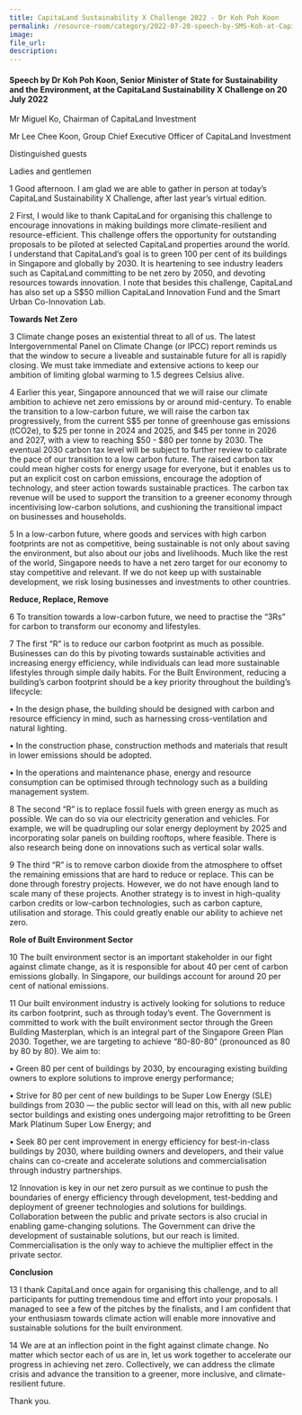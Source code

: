 ```yaml
---  
title: CapitaLand Sustainability X Challenge 2022 - Dr Koh Poh Koon  
permalink: /resource-room/category/2022-07-20-speech-by-SMS-Koh-at-CapitaLand-Sustainability-X-Challenge/
image:  
file_url:  
description:  
---  
```


#### Speech by Dr Koh Poh Koon, Senior Minister of State for Sustainability and the Environment, at the CapitaLand Sustainability X Challenge on 20 July 2022  

Mr Miguel Ko, Chairman of CapitaLand Investment

Mr Lee Chee Koon, Group Chief Executive Officer of CapitaLand Investment

Distinguished guests

Ladies and gentlemen


1 Good afternoon. I am glad we are able to gather in person at today’s CapitaLand Sustainability X Challenge, after last year’s virtual edition.

2 First, I would like to thank CapitaLand for organising this challenge to encourage innovations in making buildings more climate-resilient and resource-efficient. This challenge offers the opportunity for outstanding proposals to be piloted at selected CapitaLand properties around the world. I understand that CapitaLand’s goal is to green 100 per cent of its buildings in Singapore and globally by 2030. It is heartening to see industry leaders such as CapitaLand committing to be net zero by 2050, and devoting resources towards innovation. I note that besides this challenge, CapitaLand has also set up a S$50 million CapitaLand Innovation Fund and the Smart Urban Co-Innovation Lab.

**Towards Net Zero**

3 Climate change poses an existential threat to all of us. The latest Intergovernmental Panel on Climate Change (or IPCC) report reminds us that the window to secure a liveable and sustainable future for all is rapidly closing. We must take immediate and extensive actions to keep our ambition of limiting global warming to 1.5 degrees Celsius alive.

4 Earlier this year, Singapore announced that we will raise our climate ambition to achieve net zero emissions by or around mid-century. To enable the transition to a low-carbon future, we will raise the carbon tax progressively, from the current S$5 per tonne of greenhouse gas emissions (tCO2e), to $25 per tonne in 2024 and 2025, and $45 per tonne in 2026 and 2027, with a view to reaching $50 - $80 per tonne by 2030. The eventual 2030 carbon tax level will be subject to further review to calibrate the pace of our transition to a low carbon future. The raised carbon tax could mean higher costs for energy usage for everyone, but it enables us to put an explicit cost on carbon emissions, encourage the adoption of technology, and steer action towards sustainable practices. The carbon tax revenue will be used to support the transition to a greener economy through incentivising low-carbon solutions, and cushioning the transitional impact on businesses and households.

5 In a low-carbon future, where goods and services with high carbon footprints are not as competitive, being sustainable is not only about saving the environment, but also about our jobs and livelihoods. Much like the rest of the world, Singapore needs to have a net zero target for our economy to stay competitive and relevant. If we do not keep up with sustainable development, we risk losing businesses and investments to other countries.

**Reduce, Replace, Remove**

6	To transition towards a low-carbon future, we need to practise the “3Rs” for carbon to transform our economy and lifestyles.

7 The first “R” is to reduce our carbon footprint as much as possible. Businesses can do this by pivoting towards sustainable activities and increasing energy efficiency, while individuals can lead more sustainable lifestyles through simple daily habits. For the Built Environment, reducing a building’s carbon footprint should be a key priority throughout the building’s lifecycle:

•	In the design phase, the building should be designed with carbon and resource efficiency in mind, such as harnessing cross-ventilation and natural lighting.

•	In the construction phase, construction methods and materials that result in lower emissions should be adopted.

•	In the operations and maintenance phase, energy and resource consumption can be optimised through technology such as a building management system.  

8 The second “R” is to replace fossil fuels with green energy as much as possible. We can do so via our electricity generation and vehicles. For example, we will be quadrupling our solar energy deployment by 2025 and incorporating solar panels on building rooftops, where feasible. There is also research being done on innovations such as vertical solar walls.

9	The third “R” is to remove carbon dioxide from the atmosphere to offset the remaining emissions that are hard to reduce or replace. This can be done through forestry projects. However, we do not have enough land to scale many of these projects. Another strategy is to invest in high-quality carbon credits or low-carbon technologies, such as carbon capture, utilisation and storage. This could greatly enable our ability to achieve net zero.

**Role of Built Environment Sector**

10	The built environment sector is an important stakeholder in our fight against climate change, as it is responsible for about 40 per cent of carbon emissions globally. In Singapore, our buildings account for around 20 per cent of national emissions.

11 Our built environment industry is actively looking for solutions to reduce its carbon footprint, such as through today’s event. The Government is committed to work with the built environment sector through the Green Building Masterplan, which is an integral part of the Singapore Green Plan 2030. Together, we are targeting to achieve “80-80-80” (pronounced as 80 by 80 by 80). We aim to:

•	Green 80 per cent of buildings by 2030, by encouraging existing building owners to explore solutions to improve energy performance; 

•	Strive for 80 per cent of new buildings to be Super Low Energy (SLE) buildings from 2030 — the public sector will lead on this, with all new public sector buildings and existing ones undergoing major retrofitting to be Green Mark Platinum Super Low Energy; and

•	Seek 80 per cent improvement in energy efficiency for best-in-class buildings by 2030, where building owners and developers, and their value chains can co-create and accelerate solutions and commercialisation through industry partnerships.

12 Innovation is key in our net zero pursuit as we continue to push the boundaries of energy efficiency through development, test-bedding and deployment of greener technologies and solutions for buildings. Collaboration between the public and private sectors is also crucial in enabling game-changing solutions. The Government can drive the development of sustainable solutions, but our reach is limited. Commercialisation is the only way to achieve the multiplier effect in the private sector.

**Conclusion**

13 I thank CapitaLand once again for organising this challenge, and to all participants for putting tremendous time and effort into your proposals. I managed to see a few of the pitches by the finalists, and I am confident that your enthusiasm towards climate action will enable more innovative and sustainable solutions for the built environment.

14 We are at an inflection point in the fight against climate change. No matter which sector each of us are in, let us work together to accelerate our progress in achieving net zero. Collectively, we can address the climate crisis and advance the transition to a greener, more inclusive, and climate-resilient future.

Thank you.
